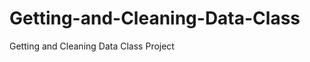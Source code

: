 Getting-and-Cleaning-Data-Class
===============================

Getting and Cleaning Data Class Project 
